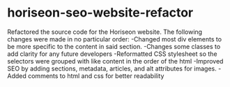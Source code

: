# horiseon-seo-website-refactor
Refactored the source code for the Horiseon website. The following changes were made in no particular order:
-Changed most div elements to be more specific to the content in said section.
-Changes some classes to add clarity for any future developers
-Reformatted CSS stylesheet so the selectors were grouped with like content in the order of the html
-Improved SEO by adding sections, metadata, articles, and alt attributes for images.
-Added comments to html and css for better readability
